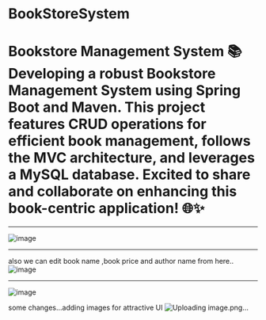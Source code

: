 # BookStoreSystem
# Bookstore Management System 📚  Developing a robust Bookstore Management System using Spring Boot and Maven. This project features CRUD operations for efficient book management, follows the MVC architecture, and leverages a MySQL database. Excited to share and collaborate on enhancing this book-centric application! 🌐✨
__________________________________________________________________________________________________________________
![image](https://github.com/Aaruu1709/bookstore/assets/102209037/11ff94d2-a218-495e-bb8f-b586db5d1ae1)
_________________________________________________________________________________________________________________
also we can edit book name ,book price and author name from here..
![image](https://github.com/Aaruu1709/bookstore/assets/102209037/d6cb4c37-5dc8-4603-a564-c073bb448138)
________________________________________________________________________________________________________________

![image](https://github.com/user-attachments/assets/1aeb7b36-a78b-45aa-8452-e060b555bfb4)




some changes...adding images for attractive UI
![Uploading image.png…]()

